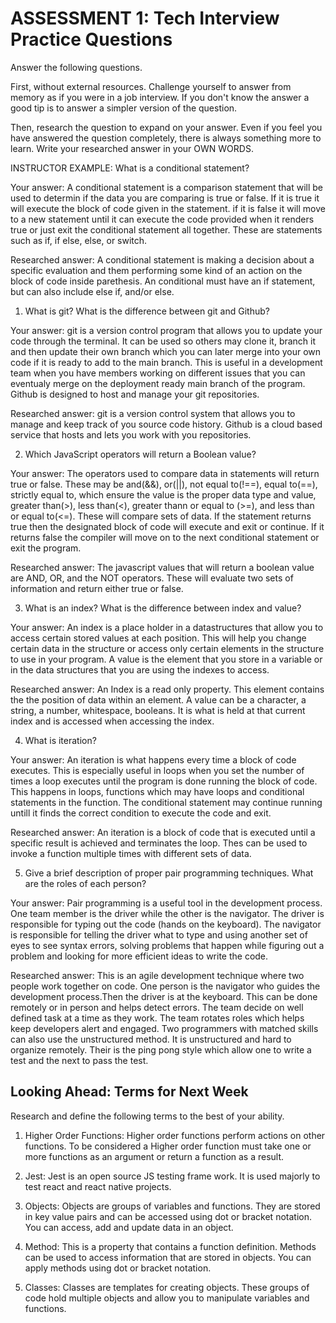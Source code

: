 # ASSESSMENT 1: Tech Interview Practice Questions
Answer the following questions.

First, without external resources. Challenge yourself to answer from memory as if you were in a job interview. If you don't know the answer a good tip is to answer a simpler version of the question.

Then, research the question to expand on your answer. Even if you feel you have answered the question completely, there is always something more to learn. Write your researched answer in your OWN WORDS.

INSTRUCTOR EXAMPLE: What is a conditional statement?

  Your answer: A conditional statement is a comparison statement that will be used to determin if the data you are comparing is true or false. If it is true it will execute the block of code given in the statement. if it is false it will move to a new statement until it can execute the code provided when it renders true or just exit the conditional statement all together. These are statements such as if, if else, else, or switch.

  Researched answer: A conditional statement is making a decision about a specific evaluation and them performing some kind of an action on the block of code inside parethesis. An conditional must have an if statement, but can also include else if, and/or else.



1. What is git? What is the difference between git and Github?

  Your answer: git is a version control program that allows you to update your code through the terminal. It can be used so others may clone it, branch it and then update their own branch which you can later merge into your own code if it is ready to add to the main branch. This is useful in a development team when you have members working on different issues that you can eventualy merge on the deployment ready main branch of the program. Github is designed to host and manage your git repositories.

  Researched answer: git is a version control system that allows you to manage and keep track of you source code history. Github is a cloud based service that hosts and lets you work with you repositories.



2. Which JavaScript operators will return a Boolean value?

  Your answer: The operators used to compare data in statements will return true or false. These may be and(&&), or(||), not equal to(!==), equal to(==), strictly equal to, which ensure the value is the proper data type and value, greater than(>), less than(<), greater thann or equal to (>=), and less than or equal to(<=). These will compare sets of data. If the statement returns true then the designated block of code will execute and exit or continue. If it returns false the compiler will move on to the next conditional statement or exit the program.

  Researched answer: The javascript values that will return a boolean value are AND, OR, and the NOT operators. These will evaluate two sets of information and return either true or false.



3. What is an index? What is the difference between index and value?

  Your answer: An index is a place holder in a datastructures that allow you to access certain stored values at each position. This will help you change certain data in the structure or access only certain elements in the structure to use in your program. A value is the element that you store in a variable or in the data structures that you are using the indexes to access. 

  Researched answer: An Index is a read only property. This element contains the the position of data within an element. A value can be a character, a string, a number, whitespace, booleans. It is what is held at that current index and is accessed when accessing the index.



4. What is iteration? 

  Your answer: An iteration is what happens every time a block of code executes. This is especially useful in loops when you set the number of times a loop executes until the program is done running the block of code. This happens in loops, functions which may have loops and conditional statements in the function. The conditional statement may continue running untill it finds the correct condition to execute the code and exit.

  Researched answer: An iteration is a block of code that is executed until a specific result is achieved and terminates the loop. Thes can be used to invoke a function multiple times with different sets of data.



5. Give a brief description of proper pair programming techniques. What are the roles of each person?

  Your answer: Pair programming is a useful tool in the development process. One team member is the driver while the other is the navigator. The driver is responsible for typing out the code (hands on the keyboard). The navigator is responsible for telling the driver what to type and using another set of eyes to see syntax errors, solving problems that happen while figuring out a problem and looking for more efficient ideas to write the code.

  Researched answer: This is an agile development technique where two people work together on code. One person is the navigator who guides the development process.Then the driver is at the keyboard. This can be done remotely or in person and helps detect errors. The team decide on well defined task at a time as they work. The team rotates roles which helps keep developers alert and engaged. Two programmers with matched skills can also use the unstructured method. It is unstructured and hard to organize remotely. Their is the ping pong style which allow one to write a test and the next to pass the test.




## Looking Ahead: Terms for Next Week

Research and define the following terms to the best of your ability.

1. Higher Order Functions: Higher order functions perform actions on other functions. To be considered a Higher order function must take one or more functions as an argument or return a function as a result.

2. Jest: Jest is an open source JS testing frame work. It is used majorly to test react and react native projects. 

3. Objects: Objects are groups of variables and functions. They are stored in key value pairs and can be accessed using dot or bracket notation. You can access, add and update data in an object.

4. Method: This is a property that contains a function definition. Methods can be used to access information that are stored in objects. You can apply methods using dot or bracket notation.

5. Classes: Classes are templates for creating objects. These groups of code hold multiple objects and allow you to manipulate variables and functions.
